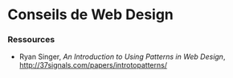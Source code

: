 # Conseils de Web Design

### Ressources

* Ryan Singer, _An Introduction to Using Patterns in Web Design_, http://37signals.com/papers/introtopatterns/

